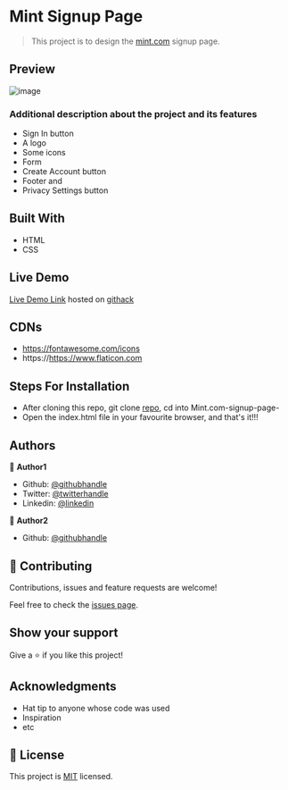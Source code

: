 # Mint Signup Page

> This project is to design the [mint.com](https://accounts.intuit.com/signup.html) signup page.

## Preview
![image](https://user-images.githubusercontent.com/52098394/75374382-3ea15a80-58dd-11ea-99c0-64a9c1543c6d.png)

### Additional description about the project and its features
- Sign In button
- A logo
- Some icons
- Form
- Create Account button
- Footer and
- Privacy Settings button

## Built With

- HTML
- CSS

## Live Demo

[Live Demo Link](https://rawcdn.githack.com/jamezjaz/Mint.com-signup-page-/509e4cb79795ba05989279d4f01ca0a250e0ed6d/index.html) hosted on [githack](https://raw.githack.com)


## CDNs
- https://fontawesome.com/icons
- https://https://www.flaticon.com

## Steps For Installation
- After cloning this repo, git clone [repo](https://github.com/jamezjaz/Mint.com-signup-page-/tree/ft-mint-page), cd into Mint.com-signup-page-
- Open the index.html file in your favourite browser, and that's it!!!


## Authors

👤 **Author1**

- Github: [@githubhandle](https://github.com/jamezjaz)
- Twitter: [@twitterhandle](https://twitter.com/jamezjaz90)
- Linkedin: [@linkedin](https://linkedin.com/in/james-odufu-ba2a4a125)

👤 **Author2**

- Github: [@githubhandle](https://github.com/jmagero)

## 🤝 Contributing

Contributions, issues and feature requests are welcome!

Feel free to check the [issues page](issues/).

## Show your support

Give a ⭐️ if you like this project!

## Acknowledgments

- Hat tip to anyone whose code was used
- Inspiration
- etc

## 📝 License

This project is [MIT](lic.url) licensed.

